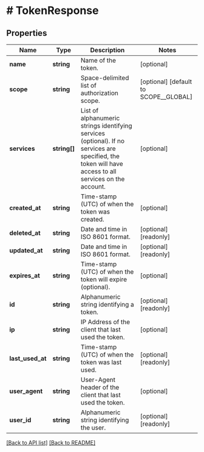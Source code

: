# # TokenResponse

## Properties

Name | Type | Description | Notes
------------ | ------------- | ------------- | -------------
**name** | **string** | Name of the token. | [optional]
**scope** | **string** | Space-delimited list of authorization scope. | [optional] [default to SCOPE__GLOBAL]
**services** | **string[]** | List of alphanumeric strings identifying services (optional). If no services are specified, the token will have access to all services on the account. | [optional]
**created_at** | **string** | Time-stamp (UTC) of when the token was created. | [optional]
**deleted_at** | **string** | Date and time in ISO 8601 format. | [optional] [readonly]
**updated_at** | **string** | Date and time in ISO 8601 format. | [optional] [readonly]
**expires_at** | **string** | Time-stamp (UTC) of when the token will expire (optional). | [optional]
**id** | **string** | Alphanumeric string identifying a token. | [optional] [readonly]
**ip** | **string** | IP Address of the client that last used the token. | [optional]
**last_used_at** | **string** | Time-stamp (UTC) of when the token was last used. | [optional] [readonly]
**user_agent** | **string** | User-Agent header of the client that last used the token. | [optional]
**user_id** | **string** | Alphanumeric string identifying the user. | [optional] [readonly]

[[Back to API list]](../../README.md#endpoints) [[Back to README]](../../README.md)
